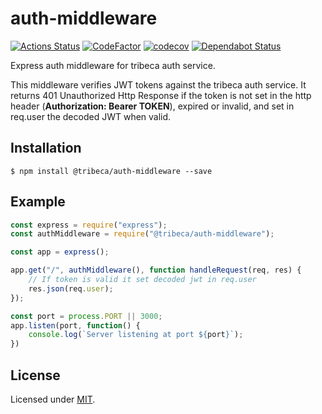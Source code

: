 # auth-middleware

[![Actions Status](https://github.com/3beca/auth-middleware/workflows/Node%20CI/badge.svg)](https://github.com/3beca/auth-middleware/actions)
[![CodeFactor](https://www.codefactor.io/repository/github/3beca/auth-middleware/badge)](https://www.codefactor.io/repository/github/3beca/auth-middleware)
[![codecov](https://codecov.io/gh/3beca/auth-middleware/branch/master/graph/badge.svg)](https://codecov.io/gh/3beca/auth-middleware)
[![Dependabot Status](https://api.dependabot.com/badges/status?host=github&repo=3beca/auth-middleware)](https://dependabot.com)

Express auth middleware for tribeca auth service.

This middleware verifies JWT tokens against the tribeca auth service. It returns 401 Unauthorized Http Response if the token is not set in the http header (**Authorization: Bearer TOKEN**), expired or invalid, and set in req.user the decoded JWT when valid.

## Installation

```
$ npm install @tribeca/auth-middleware --save
```

## Example

```js
const express = require("express");
const authMiddleware = require("@tribeca/auth-middleware");

const app = express();

app.get("/", authMiddleware(), function handleRequest(req, res) {
    // If token is valid it set decoded jwt in req.user
    res.json(req.user);
});

const port = process.PORT || 3000;
app.listen(port, function() {
    console.log(`Server listening at port ${port}`);
})
```

## License
Licensed under [MIT](./LICENSE).